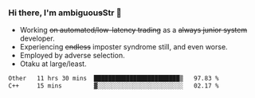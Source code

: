 ### Hi there, I'm ambiguou~~s~~Str 👋

<!--
**ambiguoustexture/ambiguoustexture** is a ✨ _special_ ✨ repository because its `README.md` (this file) appears on your GitHub profile.

Here are some ideas to get you started:
-->
- Working ~~on automated/low-latency trading~~ as a ~~always junior system~~ developer.
- Experiencing ~~endless~~ imposter syndrome still, and even worse.
- Employed by adverse selection.
- Otaku at large/least.

<!--START_SECTION:waka-->

```txt
Other   11 hrs 30 mins  ████████████████████████▒   97.83 %
C++     15 mins         ▓░░░░░░░░░░░░░░░░░░░░░░░░   02.17 %
```

<!--END_SECTION:waka-->
